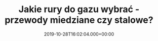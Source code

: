 ---
layout: post
seo_title:  SEO Tytuł postu
seo_description: META Opis postu

hreflangs:
  -
    lang: pl
    link: https://instalguru.pl/
  -
    lang: cs
    link: https://instalguru.cs/
  -
    lang: de
    link: https://instalguru.de/
  -
    lang: it
    link: https://instalguru.it/
  -
    lang: fr
    link: https://instalguru.fr/
  -
    lang: es
    link: https://instalguru.es/

date: 2019-10-28T16:02:04.000+00:00
update_date: 2020-02-28T16:02:04.000+00:00

author_name: Maksymilian Ignacyk
author_desc: Specjalista ds. sprzedaży i marketingu w sklepie Instalguru
author_photo:  /uploads/maks.jpg

title: Jakie rury do gazu wybrać - przewody miedziane czy stalowe?
small-intro: Każde gospodarstwo domowe generuje ścieki, które należy w jakiś sposób odprowadzić.
intro: Każde gospodarstwo domowe generuje ścieki, które należy w jakiś sposób odprowadzić.
  Kanalizacja to system rur służący do usuwania nieczystości poza teren budynku. Elementy
  instalacji wodnej znajdują się zazwyczaj na terenie całej posesji, dlatego warto
  dobrze ją zaplanować już na etapie projektowania budynku. W ten sposób zapewnisz
  sobie sprawne i bezawaryjne działanie systemu.
photo: /uploads/eaa7dd4bd3dd431ca5de388a903d9b78.jpg
photo_desc: Tutaj jest podpis do zdjęcia
page_content: |-
  ## Czym jest zawór termostatyczny?

  Zawór termostatyczny to podstawowy element wyposażenia, które znajduje zastosowanie w systemach ogrzewania podłogowego. Dzięki niemu możliwa jest kontrola prawidłowej pracy instalacji. Zawory termostatyczne umożliwiają regulację przepływu czynnika w podłogówce, co przekłada się również na możliwość ustawienia odpowiedniej dla użytkownika temperatury.

  {:.list}
  * Trwałość - w wielu krajach Europy zakłada się, że instalacja kanalizacyjna powinna działać bez zarzutu przez co najmniej 200 lat. Wydaje się to długo, jednak biorąc pod uwagę przykładowo kanały rzymskie, które są sprawne od 2000 lat, można zmienić swoje podejście do sprawy. Im wyższej jakości materiał, tym dłużej system kanalizacyjny będzie działał.
  * Szczelność - rury nie mogą przepuszczać ani wód gruntowych z zewnątrz, ani ścieków na zewnątrz. Oprócz tworzywa, z którego wykonano połączenia, materiał stosowany do uszczelnień również musi być bardzo trwały.

  Teścick nagłowka dla listy

  {:.list.list-positive}
  * Odporność na korozję - substancje płynące w ściekach mogą być żrące, dlatego ściany wewnętrzne kanału nie mogą wchodzić z nimi w reakcje i powinny być odporne na ich szkodliwe działanie.
  * Ścieralność - w miarę używania dno kanału przeciera się, co może zmniejszać nośność. Dlatego należy dokładnie wyliczyć ubytek grubości dla wybranego okresu eksploatacji.

  {:.list.list-negative}
  * Chropowatość ścian - zależy od niej stopień odkładania się osadów, szczególnie w przypadku przewodów o małych spadkach. Należy uwzględnić zarówno chropowatość początkową, jak i jej szacowaną wartość po pewnym czasie użytkowania. Przykładowo w rurach żeliwnych zjawisko inkrustacji zwiększa ten współczynnik. Ulega on zmianie również w rurach betonowych.
  * Szczelność - rury nie mogą przepuszczać ani wód gruntowych z zewnątrz, ani ścieków na zewnątrz. Oprócz tworzywa, z którego wykonano połączenia, materiał stosowany do uszczelnień również musi być bardzo trwały.

  ### Czym jest zawór termostatyczny?

  Zawór termostatyczny to podstawowy element wyposażenia, które znajduje zastosowanie w systemach ogrzewania podłogowego. Dzięki niemu możliwa jest kontrola prawidłowej pracy instalacji. Zawory termostatyczne umożliwiają regulację przepływu czynnika w podłogówce, co przekłada się również na możliwość ustawienia odpowiedniej dla użytkownika temperatury.

  #### Czym jest zawór termostatyczny?

  Zawór termostatyczny to podstawowy element wyposażenia, które znajduje zastosowanie w systemach ogrzewania podłogowego. Dzięki niemu możliwa jest kontrola prawidłowej pracy instalacji. Zawory termostatyczne umożliwiają regulację przepływu czynnika w podłogówce, co przekłada się również na możliwość ustawienia odpowiedniej dla użytkownika temperatury.
  
  Zawór termostatyczny to podstawowy element wyposażenia, które znajduje zastosowanie w systemach ogrzewania podłogowego. Dzięki niemu możliwa jest kontrola prawidłowej pracy instalacji. Zawory termostatyczne umożliwiają regulację przepływu czynnika w podłogówce, co przekłada się również na możliwość ustawienia odpowiedniej dla użytkownika temperatury.
---